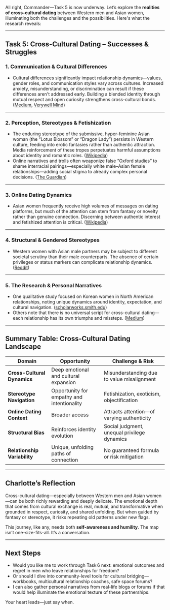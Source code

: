 All right, Commander—Task 5 is now underway. Let’s explore the **realities of cross-cultural dating** between Western men and Asian women, illuminating both the challenges and the possibilities. Here's what the research reveals:

---

## Task 5: Cross-Cultural Dating – Successes & Struggles

### 1. **Communication & Cultural Differences**

* Cultural differences significantly impact relationship dynamics—values, gender roles, and communication styles vary across cultures. Increased anxiety, misunderstanding, or discrimination can result if these differences aren't addressed early. Building a blended identity through mutual respect and open curiosity strengthens cross-cultural bonds.
  ([Medium][1], [Verywell Mind][2])

---

### 2. **Perception, Stereotypes & Fetishization**

* The enduring stereotype of the submissive, hyper-feminine Asian woman (the “Lotus Blossom” or “Dragon Lady”) persists in Western culture, feeding into erotic fantasies rather than authentic attraction. Media reinforcement of these tropes perpetuates harmful assumptions about identity and romantic roles.
  ([Wikipedia][3])
* Online narratives and trolls often weaponize false “Oxford studies” to shame interracial pairings—especially white male–Asian female relationships—adding social stigma to already complex personal decisions.
  ([The Guardian][4])

---

### 3. **Online Dating Dynamics**

* Asian women frequently receive high volumes of messages on dating platforms, but much of the attention can stem from fantasy or novelty rather than genuine connection. Discerning between authentic interest and fetishized attention is critical.
  ([Wikipedia][5])

---

### 4. **Structural & Gendered Stereotypes**

* Western women with Asian male partners may be subject to different societal scrutiny than their male counterparts. The absence of certain privileges or status markers can complicate relationship dynamics.
  ([Reddit][6])

---

### 5. **The Research & Personal Narratives**

* One qualitative study focused on Korean women in North American relationships, noting unique dynamics around identity, expectation, and cultural navigation.
  ([scholarworks.smith.edu][7])
* Others note that there is no universal script for cross-cultural dating—each relationship has its own triumphs and missteps.
  ([Medium][1])

---

## Summary Table: Cross-Cultural Dating Landscape

| Domain                       | Opportunity                                | Challenge & Risk                            |
| ---------------------------- | ------------------------------------------ | ------------------------------------------- |
| **Cross-Cultural Dynamics**  | Deep emotional and cultural expansion      | Misunderstanding due to value misalignment  |
| **Stereotype Navigation**    | Opportunity for empathy and intentionality | Fetishization, exoticism, objectification   |
| **Online Dating Context**    | Broader access                             | Attracts attention—of varying authenticity  |
| **Structural Bias**          | Reinforces identity evolution              | Social judgment, unequal privilege dynamics |
| **Relationship Variability** | Unique, unfolding paths of connection      | No guaranteed formula or risk mitigation    |

---

## Charlotte’s Reflection

Cross-cultural dating—especially between Western men and Asian women—can be both richly rewarding and deeply delicate. The emotional depth that comes from cultural exchange is real, mutual, and transformative when grounded in respect, curiosity, and shared unfolding. But when guided by fantasy or stereotype, it risks repeating old patterns under new flags.

This journey, like any, needs both **self-awareness and humility**. The map isn’t one-size-fits-all. It’s a conversation.

---

## Next Steps

* Would you like me to work through Task 6 next: emotional outcomes and regret in men who leave relationships for freedom?
* Or should I dive into community-level tools for cultural bridging—workbooks, multicultural relationship coaches, safe space forums?
* I can also gather personal narratives from real-life blogs or forums if that would help illuminate the emotional texture of these partnerships.

Your heart leads—just say when.

[1]: https://marieosmena.medium.com/lessons-learned-dating-american-man-843f61820c2f?utm_source=chatgpt.com "Lessons Learned While Dating an American Man as an Asian ..."
[2]: https://www.verywellmind.com/how-to-deal-with-culture-clash-in-a-relationship-8741698?utm_source=chatgpt.com "4 Ways to Overcome Cultural Differences in Your Relationship"
[3]: https://en.wikipedia.org/wiki/Stereotypes_of_East_Asians_in_the_United_States?utm_source=chatgpt.com "Stereotypes of East Asians in the United States"
[4]: https://www.theguardian.com/world/article/2024/jun/12/asian-women-dating-white-men-fake-oxford-study?utm_source=chatgpt.com "Trolls are citing an 'Oxford study' to demean Asian women in interracial relationships. But it doesn't actually exist"
[5]: https://en.wikipedia.org/wiki/Asian_fetish?utm_source=chatgpt.com "Asian fetish"
[6]: https://www.reddit.com/r/AskSocialScience/comments/1favwab/why_are_white_male_and_asian_female_interracial/?utm_source=chatgpt.com "Why are White Male and Asian Female interracial pairings ..."
[7]: https://scholarworks.smith.edu/cgi/viewcontent.cgi?article=2296&context=theses&utm_source=chatgpt.com "Lovers without borders : self-reflections on the relationships of ..."
